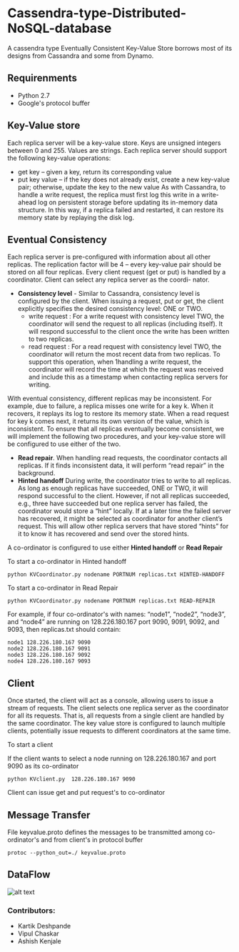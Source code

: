 # Cassendra-type-Distributed-NoSQL-database
A cassendra type Eventually Consistent Key-Value Store 
borrows most of its designs from Cassandra and some from Dynamo.

## Requirenments

- Python 2.7
- Google's protocol buffer

## Key-Value store

Each replica server will be a key-value store. Keys are unsigned integers between 0 and 255. Values are strings.
Each replica server should support the following key-value operations:
- get key – given a key, return its corresponding value
- put key value – if the key does not already exist, create a new key-value pair; otherwise, update the key to
the new value
As with Cassandra, to handle a write request, the replica must first log this write in a write-ahead log on
persistent storage before updating its in-memory data structure. In this way, if a replica failed and restarted, it can
restore its memory state by replaying the disk log.

## Eventual Consistency

Each replica server is pre-configured with information
about all other replicas. The replication factor will be 4 – every key-value pair should be stored on all four replicas.
Every client request (get or put) is handled by a coordinator. Client can select any replica server as the coordi-
nator. 

- **Consistency level** - Similar to Cassandra, consistency level is configured by the client. When issuing a request,
put or get, the client explicitly specifies the desired consistency level: ONE or TWO. 
  - write request : For a write request with consistency level TWO, the coordinator will send the request to all replicas (including itself). 
It will respond successful to the client once the write has been written to two replicas. 
  - read request : For a read request with consistency level TWO, the coordinator will return the most recent data from two replicas. 
To support this operation, when 1handling a write request, the coordinator will record
the time at which the request was received and include this
as a timestamp when contacting replica servers for writing.

With eventual consistency, different replicas may be inconsistent. For example, due to failure, a replica misses
one write for a key k. When it recovers, it replays its log to restore its memory state. When a read request for key
k comes next, it returns its own version of the value, which is inconsistent. To ensure that all replicas eventually
become consistent, we will implement the following two procedures, and your key-value store will be configured
to use either of the two.

  - **Read repair**. When handling read requests, the coordinator contacts all replicas. If it finds inconsistent data, it will
perform “read repair” in the background.
  - **Hinted handoff** During write, the coordinator tries to write to all replicas. As long as enough replicas have
succeeded, ONE or TWO, it will respond successful to the client. However, if not all replicas succeeded, e.g., three
have succeeded but one replica server has failed, the coordinator would store a “hint” locally. If at a later time the
failed server has recovered, it might be selected as coordinator for another client’s request. This will allow other
replica servers that have stored “hints” for it to know it has recovered and send over the stored hints.

A co-ordinator is configured to use either **Hinted handoff** or **Read Repair**

To start a co-ordinator in Hinted handoff

```
python KVCoordinator.py nodename PORTNUM replicas.txt HINTED-HANDOFF

```
To start a co-ordinator in Read Repair 

```
python KVCoordinator.py nodename PORTNUM replicas.txt READ-REPAIR

```


For example, if four co-ordinator's with names: “node1”, “node2”, “node3”, and “node4” are running on
128.226.180.167 port 9090, 9091, 9092, and 9093, then replicas.txt should contain:

```
node1 128.226.180.167 9090
node2 128.226.180.167 9091
node3 128.226.180.167 9092
node4 128.226.180.167 9093
```


## Client
Once started,
the client will act as a console, allowing users to issue a stream of requests. The client selects one replica server
as the coordinator for all its requests. That is, all requests from a single client are handled by the same coordinator.
The key value store is configured to launch multiple clients, potentially issue requests to different coordinators at the same time.


To start a client 

If the client wants to select a node running on 128.226.180.167 and port 9090 as its co-ordinator 

```
python KVclient.py  128.226.180.167 9090

```

Client can issue get and put request's to co-ordinator

## Message Transfer 

File keyvalue.proto defines the messages to be transmitted among co-ordinator's and from client's in protocol buffer

```
protoc --python_out=./ keyvalue.proto
```

## DataFlow

![alt text](https://github.com/deshpandekartik/Cassendra-type-Distributed-NoSQL-database/blob/master/controlflow.png)

### Contributors:
- Kartik Deshpande
- Vipul Chaskar
- Ashish Kenjale 
